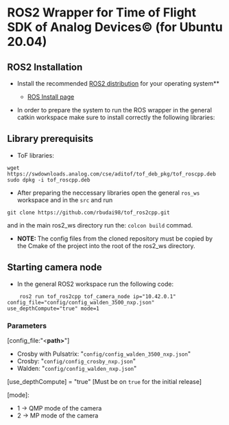 # ROS2 Wrapper for Time of Flight SDK of Analog Devices&copy; (for Ubuntu 20.04)

## ROS2 Installation

- Install the recommended [ROS2 distribution](https://docs.ros.org/en/rolling/Releases.html) for your operating system**
  - [ROS Install page](https://docs.ros.org/en/foxy/Installation.html)

- In order to prepare the system to run the ROS wrapper in the general catkin workspace make sure to install correctly the following libraries:

## Library prerequisits

* ToF libraries:
```console
wget https://swdownloads.analog.com/cse/aditof/tof_deb_pkg/tof_roscpp.deb
sudo dpkg -i tof_roscpp.deb
```

- After preparing the neccessary libraries open the general ```ros_ws``` workspace and in the ```src```  and run 
```console
git clone https://github.com/rbudai98/tof_ros2cpp.git
```
and in the main ros2_ws directory run the: ```colcon build``` commad.
- <b>NOTE: </b>The config files from the cloned repository must be copied by the Cmake of the project into the root of the ros2_ws directory.


## Starting camera node
- In the general ROS2 workspace run the following code:
```console
    ros2 run tof_ros2cpp tof_camera_node ip="10.42.0.1" config_file="config/config_walden_3500_nxp.json" use_depthCompute="true" mode=1
```
### Parameters
 [config_file:"<<b>path></b>"]
* Crosby with Pulsatrix: "```config/config_walden_3500_nxp.json```"
* Crosby: "```config/config_crosby_nxp.json```"
* Walden: "```config/config_walden_nxp.json```"

 [use_depthCompute] = "true" [Must be on ```true``` for the initial release] 

 [mode]:
* 1 -> QMP mode of the camera
* 2 -> MP mode of the camera

